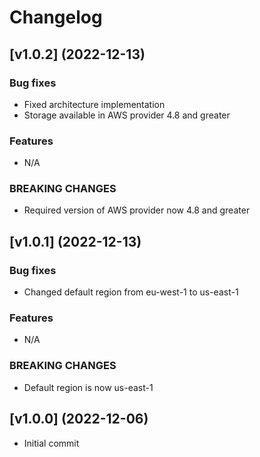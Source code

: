 # Changelog

## [v1.0.2] (2022-12-13)

### Bug fixes

- Fixed architecture implementation
- Storage available in AWS provider 4.8 and greater

### Features

- N/A

### BREAKING CHANGES

- Required version of AWS provider now 4.8 and greater

## [v1.0.1] (2022-12-13)

### Bug fixes

- Changed default region from eu-west-1 to us-east-1

### Features

- N/A

### BREAKING CHANGES

- Default region is now us-east-1


## [v1.0.0] (2022-12-06)

- Initial commit
